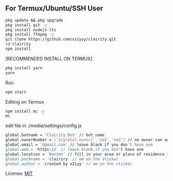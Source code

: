 ## For Termux/Ubuntu/SSH User

```bash
pkg update && pkg upgrade
pkg install git -y
pkg install nodejs-lts
pkg install ffmpeg -y
git clone https://github.com/xziyyy/clairity.git
cd clairity
npm install
```

[RECOMMENDED INSTALL ON TERMUX]
```bash
pkg install yarn
yarn
```

Run
```bash
npm start
```
Editing on Termux
```bash
npm install mc -y
mc
```
 
edit file in ./media/settings/config.js
```bash
global.botname = "Clairity Bot" // bot name
global.ownerNumber = [`${global.owner}`,'no2','no3'] // no owner can access all features
global.email = '@gmail.com' // leave blank if you don't have one
global.web = 'https://' // leave blank if you don't have one
global.location = 'Banten' // fill in your area or place of residence if you don't want to leave it blank
global.packname = 'clairiry' // wm on the sticker
global.author = 'created by xZiyy' // wm on the sticker
```

License: [MIT](https://choosealicense.com/licenses/mit/)
